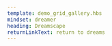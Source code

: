 ```yaml
---
template: demo_grid_gallery.hbs
mindset: dreamer
heading: Dreamscape
returnLinkText: return to dreams
---
```



